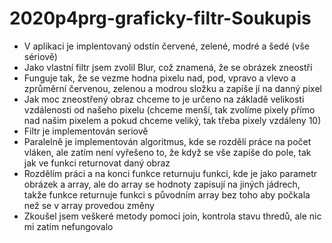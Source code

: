 # 2020p4prg-graficky-filtr-Soukupis
* V aplikaci je implentovaný odstín červené, zelené, modré a šedé (vše sériově)
* Jako vlastní filtr jsem zvolil Blur, což znamená, že se obrázek zneostří
* Funguje tak, že se vezme hodna pixelu nad, pod, vpravo a vlevo a zprůměrní červenou, zelenou a modrou složku a zapíše jí na danný pixel
* Jak moc zneostřený obraz chceme to je určeno na základě velikosti vzdálenosti od našeho pixelu (chceme menší, tak zvolíme pixely přímo nad našim pixelem a pokud chceme veliký, tak třeba pixely vzdáleny 10)
* Filtr je implementován seriově
* Paralelně je implementován algoritmus, kde se rozdělí práce na počet vláken, ale zatím není vyřešeno to, že když se vše zapíše do pole, tak jak ve funkci returnovat daný obraz
* Rozdělím práci a na konci funkce returnuju funkci, kde je jako parametr obrázek a array, ale do array se hodnoty zapisují na jiných jádrech, takže funkce returnuje funkci s původním array bez toho aby počkala než se v array provedou změny
* Zkoušel jsem veškeré metody pomocí join, kontrola stavu thredů, ale nic mi zatím nefungovalo
